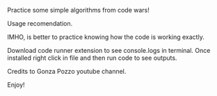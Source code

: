 Practice some simple algorithms from code wars!

Usage recomendation.

IMHO, is better to practice knowing how the code is working exactly.

Download code runner extension to see console.logs in terminal.
Once installed right click in file and then run code to see outputs.

Credits to Gonza Pozzo youtube channel.

Enjoy!
